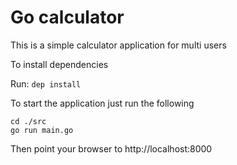 # Go calculator

This is a simple calculator application for multi users

To install dependencies 

Run: ```dep install```

To start the application just run the following

```
cd ./src
go run main.go
```

Then point your browser to http://localhost:8000